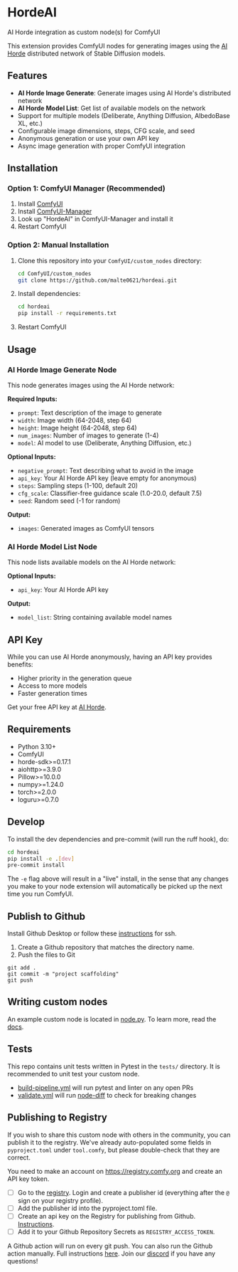 # HordeAI

AI Horde integration as custom node(s) for ComfyUI

This extension provides ComfyUI nodes for generating images using the [AI Horde](https://aihorde.net/) distributed network of Stable Diffusion models.

## Features

- **AI Horde Image Generate**: Generate images using AI Horde's distributed network
- **AI Horde Model List**: Get list of available models on the network
- Support for multiple models (Deliberate, Anything Diffusion, AlbedoBase XL, etc.)
- Configurable image dimensions, steps, CFG scale, and seed
- Anonymous generation or use your own API key
- Async image generation with proper ComfyUI integration

## Installation

### Option 1: ComfyUI Manager (Recommended)
1. Install [ComfyUI](https://docs.comfy.org/get_started)
2. Install [ComfyUI-Manager](https://github.com/ltdrdata/ComfyUI-Manager)
3. Look up "HordeAI" in ComfyUI-Manager and install it
4. Restart ComfyUI

### Option 2: Manual Installation
1. Clone this repository into your `ComfyUI/custom_nodes` directory:
   ```bash
   cd ComfyUI/custom_nodes
   git clone https://github.com/malte0621/hordeai.git
   ```
2. Install dependencies:
   ```bash
   cd hordeai
   pip install -r requirements.txt
   ```
3. Restart ComfyUI

## Usage

### AI Horde Image Generate Node

This node generates images using the AI Horde network:

**Required Inputs:**
- `prompt`: Text description of the image to generate
- `width`: Image width (64-2048, step 64)
- `height`: Image height (64-2048, step 64) 
- `num_images`: Number of images to generate (1-4)
- `model`: AI model to use (Deliberate, Anything Diffusion, etc.)

**Optional Inputs:**
- `negative_prompt`: Text describing what to avoid in the image
- `api_key`: Your AI Horde API key (leave empty for anonymous)
- `steps`: Sampling steps (1-100, default 20)
- `cfg_scale`: Classifier-free guidance scale (1.0-20.0, default 7.5)
- `seed`: Random seed (-1 for random)

**Output:**
- `images`: Generated images as ComfyUI tensors

### AI Horde Model List Node

This node lists available models on the AI Horde network:

**Optional Inputs:**
- `api_key`: Your AI Horde API key

**Output:**
- `model_list`: String containing available model names

## API Key

While you can use AI Horde anonymously, having an API key provides benefits:
- Higher priority in the generation queue
- Access to more models
- Faster generation times

Get your free API key at [AI Horde](https://aihorde.net/).

## Requirements

- Python 3.10+
- ComfyUI
- horde-sdk>=0.17.1
- aiohttp>=3.9.0
- Pillow>=10.0.0
- numpy>=1.24.0
- torch>=2.0.0
- loguru>=0.7.0

## Develop

To install the dev dependencies and pre-commit (will run the ruff hook), do:

```bash
cd hordeai
pip install -e .[dev]
pre-commit install
```

The `-e` flag above will result in a "live" install, in the sense that any changes you make to your node extension will automatically be picked up the next time you run ComfyUI.

## Publish to Github

Install Github Desktop or follow these [instructions](https://docs.github.com/en/authentication/connecting-to-github-with-ssh/generating-a-new-ssh-key-and-adding-it-to-the-ssh-agent) for ssh.

1. Create a Github repository that matches the directory name. 
2. Push the files to Git
```
git add .
git commit -m "project scaffolding"
git push
``` 

## Writing custom nodes

An example custom node is located in [node.py](src/hordeai/nodes.py). To learn more, read the [docs](https://docs.comfy.org/essentials/custom_node_overview).


## Tests

This repo contains unit tests written in Pytest in the `tests/` directory. It is recommended to unit test your custom node.

- [build-pipeline.yml](.github/workflows/build-pipeline.yml) will run pytest and linter on any open PRs
- [validate.yml](.github/workflows/validate.yml) will run [node-diff](https://github.com/Comfy-Org/node-diff) to check for breaking changes

## Publishing to Registry

If you wish to share this custom node with others in the community, you can publish it to the registry. We've already auto-populated some fields in `pyproject.toml` under `tool.comfy`, but please double-check that they are correct.

You need to make an account on https://registry.comfy.org and create an API key token.

- [ ] Go to the [registry](https://registry.comfy.org). Login and create a publisher id (everything after the `@` sign on your registry profile). 
- [ ] Add the publisher id into the pyproject.toml file.
- [ ] Create an api key on the Registry for publishing from Github. [Instructions](https://docs.comfy.org/registry/publishing#create-an-api-key-for-publishing).
- [ ] Add it to your Github Repository Secrets as `REGISTRY_ACCESS_TOKEN`.

A Github action will run on every git push. You can also run the Github action manually. Full instructions [here](https://docs.comfy.org/registry/publishing). Join our [discord](https://discord.com/invite/comfyorg) if you have any questions!

